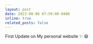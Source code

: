 ```yaml
---
layout: post
date: 2023-08-06 07:59:00-0400
inline: true
related_posts: false
---
```


First Update on My personal website :sparkles: :smile:
